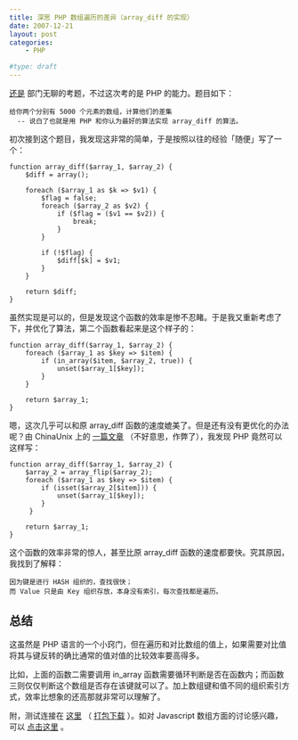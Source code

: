 ```yaml
---
title: 深思 PHP 数组遍历的差异（array_diff 的实现）
date: 2007-12-21
layout: post
categories:
    - PHP

#type: draft
---
```


[还是]({{site.urls}}/posts/254/) 部门无聊的考题，不过这次考的是 PHP 的能力。题目如下：

```
给你两个分别有 5000 个元素的数组，计算他们的差集
  -- 说白了也就是用 PHP 和你认为最好的算法实现 array_diff 的算法。
```

初次接到这个题目，我发现这非常的简单，于是按照以往的经验「随便」写了一个：

```
function array_diff($array_1, $array_2) {
    $diff = array();

    foreach ($array_1 as $k => $v1) {
        $flag = false;
        foreach ($array_2 as $v2) {
            if ($flag = ($v1 == $v2)) {
                break;
            }
        }

        if (!$flag) {
            $diff[$k] = $v1;
        }
    }

    return $diff;
}
```

虽然实现是可以的，但是发现这个函数的效率是惨不忍睹。于是我又重新考虑了下，并优化了算法，第二个函数看起来是这个样子的：

```
function array_diff($array_1, $array_2) {
    foreach ($array_1 as $key => $item) {
        if (in_array($item, $array_2, true)) {
            unset($array_1[$key]);
        }
    }

    return $array_1;
}
```

嗯，这次几乎可以和原 array_diff 函数的速度媲美了。但是还有没有更优化的办法呢？由 ChinaUnix 上的 [一篇文章](http://bbs.chinaunix.net/viewthread.php?tid=938096) （不好意思，作弊了），我发现 PHP 竟然可以这样写：

```
function array_diff($array_1, $array_2) {
    $array_2 = array_flip($array_2);
    foreach ($array_1 as $key => $item) {
        if (isset($array_2[$item])) {
            unset($array_1[$key]);
        }
     }

    return $array_1;
}
```

这个函数的效率非常的惊人，甚至比原 array_diff 函数的速度都要快。究其原因，我找到了解释：

```
因为键是进行 HASH 组织的，查找很快；
而 Value 只是由 Key 组织存放，本身没有索引，每次查找都是遍历。
```


## 总结

这虽然是 PHP 语言的一个小窍门，但在遍历和对比数组的值上，如果需要对比值将其与键反转的确比通常的值对值的比较效率要高得多。

比如，上面的函数二需要调用 in_array 函数需要循环判断是否在函数内；而函数三则仅仅判断这个数组是否存在该键就可以了。加上数组键和值不同的组织索引方式，效率比想象的还高那就非常可以理解了。

附，测试连接在 [这里](http://lab.gracecode.com/historic/demo/array_diff.php) （ [打包下载](http://files.gracecode.com/2007_12_21/1198210602.zip) ）。如对 Javascript 数组方面的讨论感兴趣，可以 [点击这里]({{site.urls}}/posts/338/) 。

